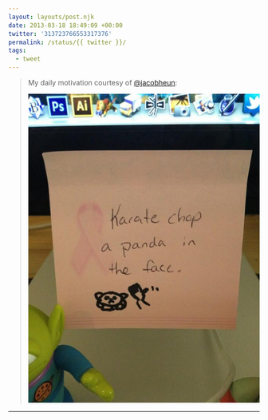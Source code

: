 ```yaml
---
layout: layouts/post.njk
date: 2013-03-18 18:49:09 +00:00
twitter: '313723766553317376'
permalink: /status/{{ twitter }}/
tags: 
  - tweet
---
```


> My daily motivation courtesy of [@jacobheun](https://twitter.com/jacobheun): 
> 
> ![post-it: Karate chop a panda in the face](/img/313723766553317376-BFqSGn-CEAA_zCE.jpg)

---
